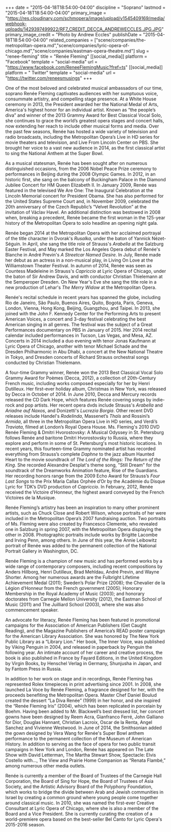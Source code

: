 +++
date = "2015-04-18T18:54:00-04:00"
discipline = "Soprano"
lastmod = "2015-04-18T18:54:00-04:00"
primary_image = "https://res.cloudinary.com/schmopera/image/upload/v1545409169/media/webhook-uploads/1429397499922/RF7_CREDIT_DECCA_ANDREWECCLES.JPG.JPG"
primary_image_credit = "Photo by Andrew Eccles"
publishDate = "2015-04-18T18:54:00-04:00"
related_companies = ["scene/companies/the-metropolitan-opera.md","scene/companies/lyric-opera-of-chicago.md","scene/companies/eastman-opera-theatre.md"]
slug = "renee-fleming"
title = "Renée Fleming"
[[social_media]]
platform = "Facebook"
template = "social-media"
url = "https://www.facebook.com/ReneeFlemingMusic?fref=ts"
[[social_media]]
platform = " Twitter"
template = "social-media"
url = "https://twitter.com/reneesmusings"
+++

One of the most beloved and celebrated musical ambassadors of our time, soprano Renée Fleming captivates audiences with her sumptuous voice, consummate artistry, and compelling stage presence. At a White House ceremony in 2013, the President awarded her the National Medal of Arts, America's highest honor for an individual artist. Known as “the people’s diva” and winner of the 2013 Grammy Award for Best Classical Vocal Solo, she continues to grace the world’s greatest opera stages and concert halls, now extending her reach to include other musical forms and media. Over the past few seasons, Renée has hosted a wide variety of television and radio broadcasts, including the Metropolitan Opera’s Live in HD series for movie theaters and television, and Live From Lincoln Center on PBS. She brought her voice to a vast new audience in 2014, as the first classical artist to sing the National Anthem at the Super Bowl.

As a musical statesman, Renée has been sought after on numerous distinguished occasions, from the 2006 Nobel Peace Prize ceremony to performances in Beijing during the 2008 Olympic Games. In 2012, in an historic first, she sang on the balcony of Buckingham Palace in the Diamond Jubilee Concert for HM Queen Elizabeth II. In January 2009, Renée was featured in the televised We Are One: The Inaugural Celebration at the Lincoln Memorial concert for President Obama. She has also performed for the United States Supreme Court and, in November 2009, celebrated the 20th anniversary of the Czech Republic’s “Velvet Revolution” at the invitation of Václav Havel. An additional distinction was bestowed in 2008 when, breaking a precedent, Renée became the first woman in the 125-year history of the Metropolitan Opera to solo headline an opening night gala.

Renée began 2014 at the Metropolitan Opera with her acclaimed portrayal of the title character in Dvorak's *Rusalka*, under the baton of Yannick Nézet-Séguin. In April, she sang the title role of Strauss's *Arabella* at the Salzburg Easter Festival, and May marked the Los Angeles Opera debut of Renée's Blanche in André Previn's *A Streetcar Named Desire*. In July, Renée made her debut as an actress in a non-musical play, in Living On Love at the Williamstown Theater Festival. In autumn of 2014, Renée was seen as Countess Madeleine in Strauss's *Capriccio* at Lyric Opera of Chicago, under the baton of Sir Andrew Davis, and with conductor Christian Thielemann at the Semperoper Dresden. On New Year's Eve she sang the title role in a new production of Lehar's *The Merry Widow* at the Metropolitan Opera.  

Renée's recital schedule in recent years has spanned the globe, including Rio de Janeiro, São Paulo, Buenos Aires, Quito, Bogota,  Paris, Geneva, London, Vienna, Hong Kong, Beijing, Guangzhou, and Taipei. In 2013, she joined with the John F. Kennedy Center for the Performing Arts to present American Voices, a concert and 3-day festival celebrating the best American singing in all genres. The festival was the subject of a Great Performances documentary on PBS in January of 2015. Her 2014 recital calendar included performances in Tucson, Las Vegas, and Mesa, AZ. Concerts in 2014 included a duo evening with tenor Jonas Kaufmann at Lyric Opera of Chicago, another with tenor Michael Schade and the Dresden Philharmonic in Abu Dhabi, a concert at the New National Theatre in Tokyo, and Dresden concerts of Richard Strauss orchestral songs conducted by Christian Thielemann. 

A four-time Grammy winner, Renée won the 2013 Best Classical Vocal Solo Grammy Award for Poèmes (Decca, 2012), a collection of 20th-Century French music, including works composed especially for her by Henri Dutilleux. Her first-ever holiday album, Christmas in New York, was released by Decca in October of 2014.  In June 2010, Decca and Mercury records released the CD Dark Hope, which features Renée covering songs by indie-rock and pop artists. Her recent opera dvds include Strauss's *Arabella* and *Ariadne auf Naxos*, and Donizetti's *Lucrezia Borgia*. Other recent DVD releases include Handel's *Rodelinda*, Massenet’s *Thaïs* and Rossini’s *Armida*, all three in the Metropolitan Opera Live in HD series, and Verdi’s *Traviata*, filmed at London’s Royal Opera House. Ms. Fleming's 2010 DVD Renée Fleming & Dmitri Hvorostovsky: A Musical Odyssey in St. Petersburg follows Renée and baritone Dmitri Hvorostovsky to Russia, where they explore and perform in some of St. Petersburg's most historic locations. In recent years, this fourteen-time Grammy nominated artist has recorded everything from Strauss’s complete *Daphne* to the jazz album Haunted Heart to the movie soundtrack of *The Lord of the Rings: The Return of the King*. She recorded Alexandre Desplat's theme song, "Still Dream" for the soundtrack of the Dreamworks Animation feature, Rise of the Guardians. Her recording honors range from the 2009 Echo Award for Strauss’s *Four Last Songs* to the Prix Maria Callas Orphée d’Or by the Académie du Disque Lyric for TDK’s DVD production of *Capriccio*. In February, 2012, Renée received the Victoire d’Honneur, the highest award conveyed by the French Victoires de la Musique.

Renée Fleming’s artistry has been an inspiration to many other prominent artists, such as Chuck Close and Robert Wilson, whose portraits of her were included in the Metropolitan Opera’s 2007 fundraising auction. Two portraits of Ms. Fleming were also created by Francesco Clemente, who revealed one in Salzburg in spring 2007, with the Metropolitan Opera displaying the other in 2008. Photographic portraits include works by Brigitte Lacombe and Irving Penn, among others. In June of this year, the Annie Leibowitz portrait of Renée was added to the permanent collection of the National Portrait Gallery in Washington, DC. 

Renée Fleming is a champion of new music and has performed works by a wide range of contemporary composers, including recent compositions by Anders Hillborg, Henri Dutilleux, Brad Mehldau, André Previn, and Wayne Shorter. Among her numerous awards are the Fulbright Lifetime Achievement Medal (2011); Sweden’s Polar Prize (2008); the Chevalier de la Légion d’Honneur from the French government (2005); Honorary Membership in the Royal Academy of Music (2003); and honorary doctorates from Carnegie Mellon University (2012), the Eastman School of Music (2011) and The Juilliard School (2003), where she was also commencement speaker.

An advocate for literacy, Renée Fleming has been featured in promotional campaigns for the Association of American Publishers (Get Caught Reading), and the Magazine Publishers of America’s READ poster campaign for the American Library Association. She was honored by The New York Public Library as a “Library Lion.” Her book, The Inner Voice, was published by Viking Penguin in 2004, and released in paperback by Penguin the following year. An intimate account of her career and creative process, the book is also published in France by Fayard Editions, in the United Kingdom by Virgin Books, by Henschel Verlag in Germany, Shunjusha in Japan, and by Fantom Press in Russia.

In addition to her work on stage and in recordings, Renée Fleming has represented Rolex timepieces in print advertising since 2001. In 2008, she launched La Voce by Renée Fleming, a fragrance designed for her, with the proceeds benefiting the Metropolitan Opera. Master Chef Daniel Boulud created the dessert “La Diva Renée” (1999) in her honor, and she inspired the “Renée Fleming Iris” (2004), which has been replicated in porcelain by Boehm. Having been added to Mr. Blackwell’s best dressed list, her concert gowns have been designed by Reem Acra, Gianfranco Ferré, John Galliano for Dior, Douglas Hannant, Christian Lacroix, Oscar de la Renta, Angel Sanchez and Vivienne Westwood. In June of 2014, the Smithsonian added the gown designed by Vera Wang for Renée's Super Bowl anthem performance to the permanent collection of the Museum of American History. In addition to serving as the face of opera for two public transit campaigns in New York and London, Renée has appeared on The Late Show with David Letterman, The Martha Stewart Show, Spectacle: Elvis Costello with…, The View and Prairie Home Companion as “Renata Flambé,” among numerous other media outlets.

Renée is currently a member of the Board of Trustees of the Carnegie Hall Corporation, the Board of Sing for Hope, the Board of Trustees of Asia Society, and the Artistic Advisory Board of the Polyphony Foundation, which works to bridge the divide between Arab and Jewish communities in Israel by creating a common ground where young people come together around classical music. In 2010, she was named the first-ever Creative Consultant at Lyric Opera of Chicago, where she is also a member of the Board and a Vice President. She is currently curating the creation of a world-premiere opera based on the best-seller Bel Canto for Lyric Opera's 2015-2016 season.
